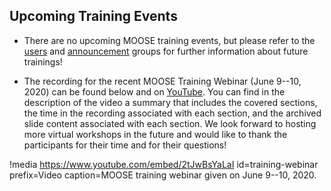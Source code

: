 ## Upcoming Training Events

- There are no upcoming MOOSE training events, but please refer to the [users](https://groups.google.com/forum/#!forum/moose-users) and [announcement](https://groups.google.com/forum/#!forum/moose-announce) groups for further information about future trainings!

- The recording for the recent MOOSE Training Webinar (June 9--10, 2020) can be found below and on [YouTube](https://youtube.com/watch?v=2tJwBsYaLaI). You can find in the description of the video a summary that includes the covered sections, the time in the recording associated with each section, and the archived slide content associated with each section. We look forward to hosting more virtual workshops in the future and would like to thank the participants for their time and for their questions!

!media https://www.youtube.com/embed/2tJwBsYaLaI
       id=training-webinar
       prefix=Video
       caption=MOOSE training webinar given on June 9--10, 2020.
